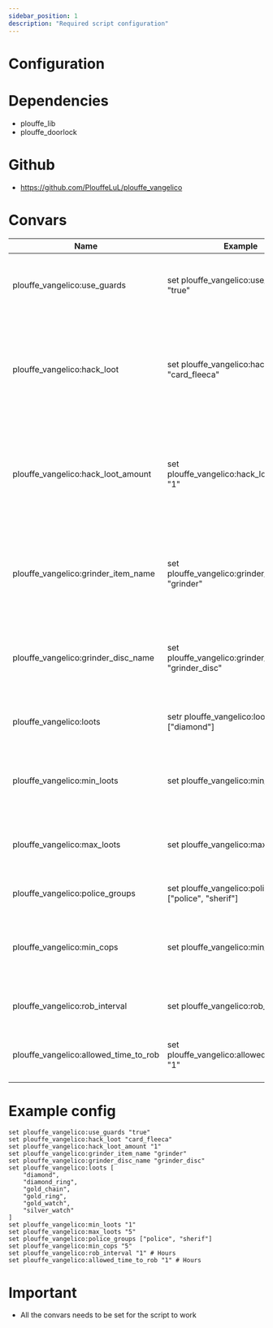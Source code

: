 ```yaml
---
sidebar_position: 1
description: "Required script configuration"
---
```

# Configuration

# Dependencies
- plouffe_lib
- plouffe_doorlock

# Github
- https://github.com/PlouffeLuL/plouffe_vangelico

# Convars
|Name | Example | Description | Format |
| - |  - | - | - |
| plouffe_vangelico:use_guards | set plouffe_vangelico:use_guards "true" | If the script should create the guards inside or not | string |
| plouffe_vangelico:hack_loot | set plouffe_vangelico:hack_loot "card_fleeca" | The item to be given the player once the hack is finished (set amount to 0 if you dont want it) | string |
| plouffe_vangelico:hack_loot_amount | set plouffe_vangelico:hack_loot_amount "1" | The amount of the set item to be given the player once the hack is finished (set to 0 if you dont want it) | string |
| plouffe_vangelico:grinder_item_name | set plouffe_vangelico:grinder_item_name "grinder" | The nescesary item to start the grinder minigame (will also look for the disc name item) | string |
| plouffe_vangelico:grinder_disc_name | set plouffe_vangelico:grinder_disc_name "grinder_disc" | The item to be consumed when the player fails the grinder minigame | string |
| plouffe_vangelico:loots | setr plouffe_vangelico:loots ["diamond"] | The possibles items to find when looting | json string[] |
| plouffe_vangelico:min_loots | set plouffe_vangelico:min_loots "1" | The minimum amount of possible items to find | string |
| plouffe_vangelico:max_loots | set plouffe_vangelico:max_loots "5" | The maximum amount of possible items to find | string |
| plouffe_vangelico:police_groups | set plouffe_vangelico:police_groups ["police", "sherif"] | Groups to be detected as 'Police' | string |
| plouffe_vangelico:min_cops | set plouffe_vangelico:min_cops "5" | Minimum player in 'polices' groups required to start the robbery | string |
| plouffe_vangelico:rob_interval | set plouffe_vangelico:rob_interval "1" | Time in HOURS between robberies | string |
| plouffe_vangelico:allowed_time_to_rob | set plouffe_vangelico:allowed_time_to_rob "1" | Allowed time in HOURS to finish looting | string |

# Example config
```
set plouffe_vangelico:use_guards "true"
set plouffe_vangelico:hack_loot "card_fleeca"
set plouffe_vangelico:hack_loot_amount "1"
set plouffe_vangelico:grinder_item_name "grinder"
set plouffe_vangelico:grinder_disc_name "grinder_disc"
set plouffe_vangelico:loots [
    "diamond",
    "diamond_ring",
    "gold_chain",
    "gold_ring",
    "gold_watch",
    "silver_watch"
]
set plouffe_vangelico:min_loots "1"
set plouffe_vangelico:max_loots "5"
set plouffe_vangelico:police_groups ["police", "sherif"]
set plouffe_vangelico:min_cops "5"
set plouffe_vangelico:rob_interval "1" # Hours
set plouffe_vangelico:allowed_time_to_rob "1" # Hours
```

# Important

- All the convars needs to be set for the script to work